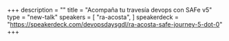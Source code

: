 +++
description = ""
title = "Acompaña tu travesía devops con SAFe v5"
type = "new-talk"
speakers = [
        "ra-acosta",
]
speakerdeck = "https://speakerdeck.com/devopsdaysgdl/ra-acosta-safe-journey-5-dot-0"
+++